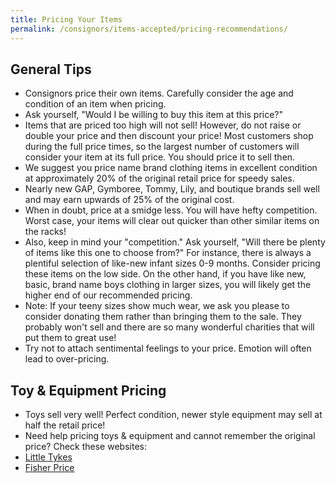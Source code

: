 ```yaml
---
title: Pricing Your Items
permalink: /consignors/items-accepted/pricing-recommendations/
---
```


## General Tips

* Consignors price their own items. Carefully consider the age and condition of an item when pricing.
* Ask yourself, "Would I be willing to buy this item at this price?"
* Items that are priced too high will not sell! However, do not raise or double your price and then discount your price! Most customers shop during the full price times, so the largest number of customers will consider your item at its full price. You should price it to sell then.
* We suggest you price name brand clothing items in excellent condition at approximately 20% of the original retail price for speedy sales.
* Nearly new GAP, Gymboree, Tommy, Lily, and boutique brands sell well and may earn upwards of 25% of the original cost.
* When in doubt, price at a smidge less. You will have hefty competition. Worst case, your items will clear out quicker than other similar items on the racks!
* Also, keep in mind your "competition." Ask yourself, "Will there be plenty of items like this one to choose from?" For instance, there is always a plentiful selection of like-new infant sizes 0-9 months. Consider pricing these items on the low side. On the other hand, if you have like new, basic, brand name boys clothing in larger sizes, you will likely get the higher end of our recommended pricing.
* Note: If your teeny sizes show much wear, we ask you please to consider donating them rather than bringing them to the sale. They probably won't sell and there are so many wonderful charities that will put them to great use!
* Try not to attach sentimental feelings to your price. Emotion will often lead to over-pricing.

## Toy & Equipment Pricing

* Toys sell very well! Perfect condition, newer style equipment may sell at half the retail price!
* Need help pricing toys & equipment and cannot remember the original price? Check these websites:
* [Little Tykes](https://www.littletikes.com/)
* [Fisher Price](https://shop.mattel.com/pages/fisher-price)
